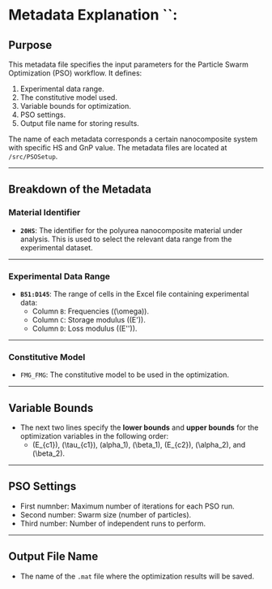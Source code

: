 # Metadata Explanation ``:

## Purpose
This metadata file specifies the input parameters for the Particle Swarm Optimization (PSO) workflow. It defines:
1. Experimental data range.
2. The constitutive model used.
3. Variable bounds for optimization.
4. PSO settings.
5. Output file name for storing results.

The name of each metadata corresponds a certain nanocomposite system with specific HS and GnP value. The metadata files are located at `/src/PSOSetup`.

---

## Breakdown of the Metadata
### Material Identifier
- **`20HS`**: The identifier for the polyurea nanocomposite material under analysis. This is used to select the relevant data range from the experimental dataset.

---

### Experimental Data Range
- **`B51:D145`**: The range of cells in the Excel file containing experimental data:
  - Column `B`: Frequencies (\(\omega\)).
  - Column `C`: Storage modulus (\(E'\)).
  - Column `D`: Loss modulus (\(E''\)).

---

### Constitutive Model
- `FMG_FMG`: The constitutive model to be used in the optimization. 

---

## Variable Bounds
- The next two lines specify the **lower bounds** and **upper bounds** for the optimization variables in the following order:
    - \(E_{c1}\), \(\tau_{c1}\), \(alpha_1\), \(\beta_1\), \(E_{c2}\), \(\alpha_2\), and \(\beta_2\).

---

## PSO Settings
- First numnber: Maximum number of iterations for each PSO run.
- Second number: Swarm size (number of particles).
- Third number: Number of independent runs to perform.

---

## Output File Name
- The name of the `.mat` file where the optimization results will be saved.